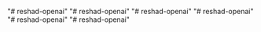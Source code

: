 "# reshad-openai" 
"# reshad-openai" 
"# reshad-openai" 
"# reshad-openai" 
"# reshad-openai" 
"# reshad-openai" 
